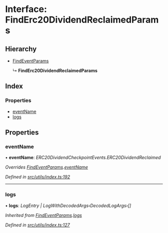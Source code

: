 # Interface: FindErc20DividendReclaimedParams

## Hierarchy

- [FindEventParams](_utils_index_.findeventparams.md)

  ↳ **FindErc20DividendReclaimedParams**

## Index

### Properties

- [eventName](_utils_index_.finderc20dividendreclaimedparams.md#eventname)
- [logs](_utils_index_.finderc20dividendreclaimedparams.md#logs)

## Properties

### eventName

• **eventName**: _ERC20DividendCheckpointEvents.ERC20DividendReclaimed_

_Overrides [FindEventParams](_utils_index_.findeventparams.md).[eventName](_utils_index_.findeventparams.md#eventname)_

_Defined in [src/utils/index.ts:192](https://github.com/PolymathNetwork/polymath-sdk/blob/660aba8/src/utils/index.ts#L192)_

---

### logs

• **logs**: _LogEntry | LogWithDecodedArgs‹DecodedLogArgs›[]_

_Inherited from [FindEventParams](_utils_index_.findeventparams.md).[logs](_utils_index_.findeventparams.md#logs)_

_Defined in [src/utils/index.ts:127](https://github.com/PolymathNetwork/polymath-sdk/blob/660aba8/src/utils/index.ts#L127)_
